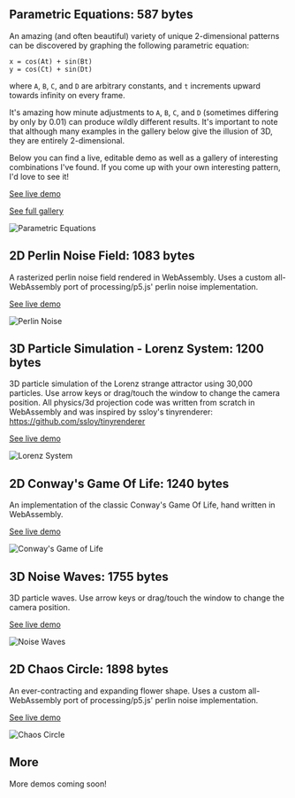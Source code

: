## Parametric Equations: 587 bytes

An amazing (and often beautiful) variety of unique 2-dimensional patterns can be discovered by graphing the following parametric equation: 
```
x = cos(At) + sin(Bt)
y = cos(Ct) + sin(Dt)
```
where `A`, `B`, `C`, and `D` are arbitrary constants, and `t` increments upward towards infinity on every frame. 

It's amazing how minute adjustments to `A`, `B`, `C`, and `D` (sometimes differing by only by 0.01) can produce wildly different results. It's important to note that although many examples in the gallery below give the illusion of 3D, they are entirely 2-dimensional.

Below you can find a live, editable demo as well as a gallery of interesting combinations I've found. If you come up with your own interesting pattern, I'd love to see it!

[See live demo](https://austintheriot.github.io/hand-crafted-wasm/src/parametric_equations/)

[See full gallery](https://austintheriot.github.io/hand-crafted-wasm/src/parametric_equations/gallery.html)

![Parametric Equations](/images/parametric_equations.png)

## 2D Perlin Noise Field: 1083 bytes

A rasterized perlin noise field rendered in WebAssembly. Uses a custom all-WebAssembly port of processing/p5.js' perlin noise implementation.

[See live demo](https://austintheriot.github.io/hand-crafted-wasm/src/noise_field/)

![Perlin Noise](/images/perlin_noise.png)

## 3D Particle Simulation - Lorenz System: 1200 bytes

3D particle simulation of the Lorenz strange attractor using 30,000 particles. Use arrow keys or drag/touch the window to change the camera position. All physics/3d projection code was written from scratch in WebAssembly and was inspired by ssloy's tinyrenderer: https://github.com/ssloy/tinyrenderer

[See live demo](https://austintheriot.github.io/hand-crafted-wasm/src/lorenz_system/)

![Lorenz System](/images/lorenz_system.png)

## 2D Conway's Game Of Life: 1240 bytes

An implementation of the classic Conway's Game Of Life, hand written in WebAssembly.

[See live demo](https://austintheriot.github.io/hand-crafted-wasm/src/life/)

![Conway's Game of Life](/images/conways_game_of_life.png)

## 3D Noise Waves: 1755 bytes

3D particle waves. Use arrow keys or drag/touch the window to change the camera position. 

[See live demo](https://austintheriot.github.io/hand-crafted-wasm/src/noise_waves)

![Noise Waves](/images/noise_waves.png)

## 2D Chaos Circle: 1898 bytes

An ever-contracting and expanding flower shape. Uses a custom all-WebAssembly port of processing/p5.js' perlin noise implementation.

[See live demo](https://austintheriot.github.io/hand-crafted-wasm/src/chaos_circle/)

![Chaos Circle](/images/chaos_circle.png)

## More

More demos coming soon!